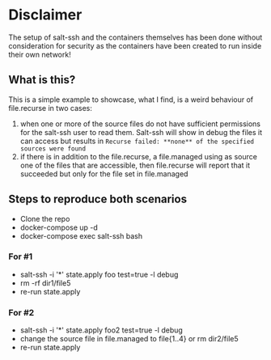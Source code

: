 # Disclaimer
The setup of salt-ssh and the containers themselves has been done without consideration for security as the containers have been created to run inside their own network!

## What is this?
This is a simple example to showcase, what I find, is a weird behaviour of file.recurse in two cases:
1. when one or more of the source files do not have sufficient permissions for the salt-ssh user to read them.
Salt-ssh will show in debug the files it can access but results in `Recurse failed: **none** of the specified sources were found`
2. if there is in addition to the file.recurse, a file.managed using as source one of the files that are accessible, then file.recurse will report that it succeeded but only for the file set in file.managed

## Steps to reproduce both scenarios
- Clone the repo
- docker-compose up -d
- docker-compose exec salt-ssh bash

### For #1
- salt-ssh -i '*' state.apply foo test=true -l debug
- rm -rf dir1/file5
- re-run state.apply

### For #2
- salt-ssh -i '*' state.apply foo2 test=true -l debug
- change the source file in file.managed to file{1..4} or rm dir2/file5
- re-run state.apply
